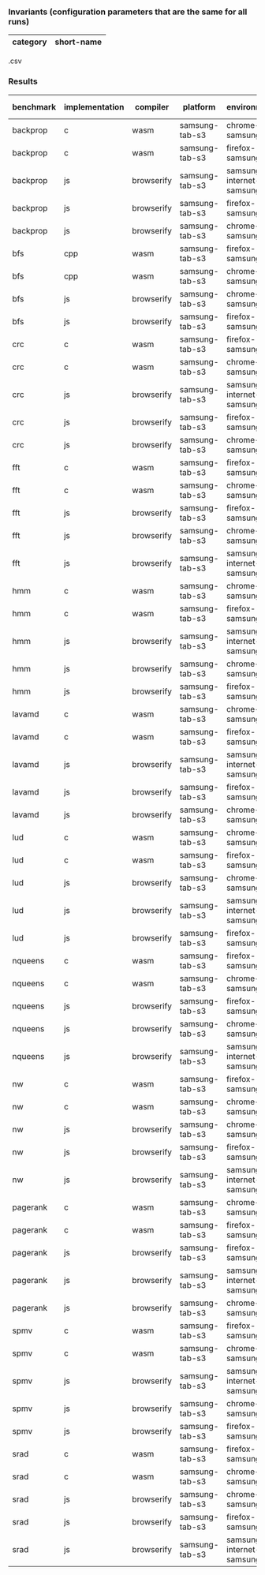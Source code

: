 ### Invariants (configuration parameters that are the same for all runs) ###

| category | short-name |
| -------- | ---------- |
.csv

### Results ###

| benchmark | implementation | compiler   | platform       | environment               | input-size | mean(s) | std(s) | min(s)  | max(s)  | repetitions |
| --------- | -------------- | ---------- | -------------- | ------------------------- | ---------- | ------- | ------ | ------- | ------- | ----------- |
| backprop  | c              | wasm       | samsung-tab-s3 | chrome-samsung8           | medium     | 1.2169  | 0.0306 | 1.1590  | 1.2390  | 10          |
| backprop  | c              | wasm       | samsung-tab-s3 | firefox-samsung8          | medium     | 1.5613  | 0.1272 | 1.4580  | 1.8840  | 10          |
| backprop  | js             | browserify | samsung-tab-s3 | samsung-internet-samsung8 | medium     | 1.2582  | 0.0305 | 1.2251  | 1.2957  | 10          |
| backprop  | js             | browserify | samsung-tab-s3 | firefox-samsung8          | medium     | 3.2793  | 0.0969 | 3.1280  | 3.4409  | 10          |
| backprop  | js             | browserify | samsung-tab-s3 | chrome-samsung8           | medium     | 1.1236  | 0.0143 | 1.1051  | 1.1536  | 10          |
| bfs       | cpp            | wasm       | samsung-tab-s3 | firefox-samsung8          | medium     | 0.5246  | 0.0202 | 0.4900  | 0.5480  | 10          |
| bfs       | cpp            | wasm       | samsung-tab-s3 | chrome-samsung8           | medium     | 0.7589  | 0.0145 | 0.7380  | 0.7830  | 10          |
| bfs       | js             | browserify | samsung-tab-s3 | chrome-samsung8           | medium     | 1.2591  | 0.1508 | 1.0764  | 1.5810  | 20          |
| bfs       | js             | browserify | samsung-tab-s3 | firefox-samsung8          | medium     | 0.9031  | 0.0563 | 0.8451  | 0.9941  | 10          |
| crc       | c              | wasm       | samsung-tab-s3 | firefox-samsung8          | medium     | 2.1552  | 0.4372 | 1.6730  | 2.8150  | 10          |
| crc       | c              | wasm       | samsung-tab-s3 | chrome-samsung8           | medium     | 3.3094  | 0.0368 | 3.2850  | 3.4120  | 10          |
| crc       | js             | browserify | samsung-tab-s3 | samsung-internet-samsung8 | medium     | 5.4615  | 0.1399 | 5.3200  | 5.6330  | 10          |
| crc       | js             | browserify | samsung-tab-s3 | firefox-samsung8          | medium     | 39.2570 | 2.4154 | 36.3840 | 42.5880 | 10          |
| crc       | js             | browserify | samsung-tab-s3 | chrome-samsung8           | medium     | 1.8914  | 0.0781 | 1.7680  | 2.0150  | 10          |
| fft       | c              | wasm       | samsung-tab-s3 | firefox-samsung8          | medium     | 3.6642  | 0.0221 | 3.6250  | 3.6960  | 10          |
| fft       | c              | wasm       | samsung-tab-s3 | chrome-samsung8           | medium     | 4.3185  | 0.2112 | 3.8490  | 4.6410  | 10          |
| fft       | js             | browserify | samsung-tab-s3 | firefox-samsung8          | medium     | 4.3703  | 0.2850 | 3.7588  | 4.7003  | 10          |
| fft       | js             | browserify | samsung-tab-s3 | chrome-samsung8           | medium     | 23.4107 | 2.1397 | 19.5394 | 25.3420 | 10          |
| fft       | js             | browserify | samsung-tab-s3 | samsung-internet-samsung8 | medium     | 11.5877 | 0.7951 | 10.4291 | 12.5791 | 10          |
| hmm       | c              | wasm       | samsung-tab-s3 | chrome-samsung8           | medium     | 22.6071 | 1.1150 | 20.6410 | 24.2380 | 10          |
| hmm       | c              | wasm       | samsung-tab-s3 | firefox-samsung8          | medium     | 20.9048 | 0.3549 | 20.5320 | 21.5160 | 10          |
| hmm       | js             | browserify | samsung-tab-s3 | samsung-internet-samsung8 | medium     | 30.2613 | 1.6025 | 28.0967 | 32.9484 | 10          |
| hmm       | js             | browserify | samsung-tab-s3 | chrome-samsung8           | medium     | 32.3524 | 3.6874 | 26.2267 | 38.0129 | 10          |
| hmm       | js             | browserify | samsung-tab-s3 | firefox-samsung8          | medium     | 46.9167 | 0.7581 | 46.0483 | 48.7999 | 10          |
| lavamd    | c              | wasm       | samsung-tab-s3 | chrome-samsung8           | medium     | 4.5755  | 0.3736 | 4.1320  | 4.8870  | 10          |
| lavamd    | c              | wasm       | samsung-tab-s3 | firefox-samsung8          | medium     | 3.5706  | 0.3136 | 3.1230  | 4.1590  | 10          |
| lavamd    | js             | browserify | samsung-tab-s3 | samsung-internet-samsung8 | medium     | 77.8506 | 9.8676 | 62.3044 | 92.1702 | 10          |
| lavamd    | js             | browserify | samsung-tab-s3 | firefox-samsung8          | medium     | 2.9701  | 0.2603 | 2.7052  | 3.3477  | 10          |
| lavamd    | js             | browserify | samsung-tab-s3 | chrome-samsung8           | medium     | 4.9502  | 0.1547 | 4.7424  | 5.1748  | 10          |
| lud       | c              | wasm       | samsung-tab-s3 | chrome-samsung8           | medium     | 10.8337 | 0.7457 | 9.7000  | 11.6570 | 10          |
| lud       | c              | wasm       | samsung-tab-s3 | firefox-samsung8          | medium     | 11.4719 | 1.1035 | 10.0510 | 14.0690 | 10          |
| lud       | js             | browserify | samsung-tab-s3 | chrome-samsung8           | medium     | 13.5368 | 0.8249 | 12.4800 | 14.6820 | 10          |
| lud       | js             | browserify | samsung-tab-s3 | samsung-internet-samsung8 | medium     | 7.5571  | 0.4532 | 7.0820  | 8.2960  | 10          |
| lud       | js             | browserify | samsung-tab-s3 | firefox-samsung8          | medium     | 19.7935 | 1.1246 | 18.1100 | 21.8370 | 10          |
| nqueens   | c              | wasm       | samsung-tab-s3 | firefox-samsung8          | medium     | 10.0006 | 0.1074 | 9.9020  | 10.2200 | 10          |
| nqueens   | c              | wasm       | samsung-tab-s3 | chrome-samsung8           | medium     | 10.1132 | 0.7690 | 9.4360  | 11.1060 | 10          |
| nqueens   | js             | browserify | samsung-tab-s3 | firefox-samsung8          | medium     | 17.9965 | 2.3416 | 15.5290 | 21.5040 | 10          |
| nqueens   | js             | browserify | samsung-tab-s3 | chrome-samsung8           | medium     | 15.8656 | 1.0839 | 14.1740 | 16.7770 | 10          |
| nqueens   | js             | browserify | samsung-tab-s3 | samsung-internet-samsung8 | medium     | 11.2575 | 0.8097 | 10.0840 | 12.9480 | 10          |
| nw        | c              | wasm       | samsung-tab-s3 | firefox-samsung8          | medium     | 0.4537  | 0.0063 | 0.4470  | 0.4660  | 10          |
| nw        | c              | wasm       | samsung-tab-s3 | chrome-samsung8           | medium     | 0.3738  | 0.0383 | 0.3210  | 0.4180  | 10          |
| nw        | js             | browserify | samsung-tab-s3 | chrome-samsung8           | medium     | 0.6806  | 0.0196 | 0.6470  | 0.7152  | 10          |
| nw        | js             | browserify | samsung-tab-s3 | firefox-samsung8          | medium     | 0.6057  | 0.0188 | 0.5795  | 0.6418  | 10          |
| nw        | js             | browserify | samsung-tab-s3 | samsung-internet-samsung8 | medium     | 0.7620  | 0.1362 | 0.5718  | 0.9137  | 10          |
| pagerank  | c              | wasm       | samsung-tab-s3 | chrome-samsung8           | medium     | 2.5898  | 0.1745 | 2.2450  | 2.7870  | 10          |
| pagerank  | c              | wasm       | samsung-tab-s3 | firefox-samsung8          | medium     | 2.8710  | 0.0842 | 2.7160  | 3.0390  | 10          |
| pagerank  | js             | browserify | samsung-tab-s3 | firefox-samsung8          | medium     | 2.1467  | 0.3690 | 1.8976  | 3.1267  | 10          |
| pagerank  | js             | browserify | samsung-tab-s3 | samsung-internet-samsung8 | medium     | 2.7284  | 0.3249 | 2.0429  | 3.0552  | 10          |
| pagerank  | js             | browserify | samsung-tab-s3 | chrome-samsung8           | medium     | 2.7661  | 0.1583 | 2.6215  | 3.1240  | 10          |
| spmv      | c              | wasm       | samsung-tab-s3 | firefox-samsung8          | medium     | 3.4940  | 0.0574 | 3.4560  | 3.6470  | 10          |
| spmv      | c              | wasm       | samsung-tab-s3 | chrome-samsung8           | medium     | 5.9554  | 0.4161 | 5.5180  | 6.8200  | 10          |
| spmv      | js             | browserify | samsung-tab-s3 | samsung-internet-samsung8 | medium     | 11.7258 | 0.7293 | 10.8606 | 13.4477 | 10          |
| spmv      | js             | browserify | samsung-tab-s3 | chrome-samsung8           | medium     | 14.7521 | 0.8192 | 13.1731 | 15.5317 | 10          |
| spmv      | js             | browserify | samsung-tab-s3 | firefox-samsung8          | medium     | 6.2681  | 0.2301 | 5.7161  | 6.5394  | 10          |
| srad      | c              | wasm       | samsung-tab-s3 | firefox-samsung8          | medium     | 15.0093 | 0.9413 | 13.7300 | 15.9000 | 10          |
| srad      | c              | wasm       | samsung-tab-s3 | chrome-samsung8           | medium     | 12.8557 | 0.0477 | 12.7890 | 12.9200 | 10          |
| srad      | js             | browserify | samsung-tab-s3 | chrome-samsung8           | medium     | 37.9503 | 1.4565 | 36.4998 | 40.6546 | 10          |
| srad      | js             | browserify | samsung-tab-s3 | firefox-samsung8          | medium     | 32.2638 | 2.0853 | 30.1671 | 35.4862 | 10          |
| srad      | js             | browserify | samsung-tab-s3 | samsung-internet-samsung8 | medium     | 30.0305 | 4.3233 | 24.4734 | 35.7192 | 10          |